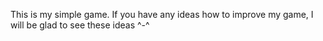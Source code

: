 This is my simple game. If you have any ideas how to improve my game, I will be glad to see these ideas ^-^
